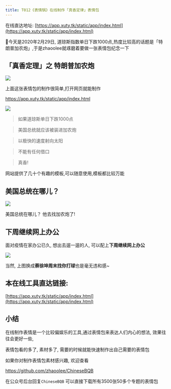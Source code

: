 ```yaml
---
title: T012《表情锅》在线制作「真香定律」表情包
---
```


在线直达地址: [https://app.xuty.tk/static/app/index.html](https://app.xuty.tk/static/app/index.html)


今天是2020年2月29日, 道琼斯指数单日下跌1000点,热度比较高的话题是「特朗普加农炮」,于是zhaoolee就琢磨着要做一张表情包纪念一下

## 「真香定理」之 特朗普加农炮

![](https://www.v2fy.com/asset/012-biaoqingguo/daoqiongsi.gif)

上面这张表情包的制作很简单,打开网页就能制作

https://app.xuty.tk/static/app/index.html

![](https://www.v2fy.com/asset/012-biaoqingguo/wangjingze-chuanjianguo.gif)


> 如果道琼斯单日下跌1000点

> 美国总统就应该被装进加农炮

> 以极快的速度射向太阳

> 不能有任何借口

> 真香!



网站提供了几十个有趣的模板,可以随意使用,模板都比较万能

## 美国总统在哪儿？


![](https://www.v2fy.com/asset/012-biaoqingguo/zongtong.gif)



美国总统在哪儿？
他去找加农炮了!


## 下周继续网上办公

面对疫情在家办公已久, 想出去遛一遛的人, 可以配上**下周继续网上办公**

![](https://www.v2fy.com/asset/012-biaoqingguo/office.gif)

当然, 上图换成**蔡徐坤周末找你打球**也是毫无违和感~



## 本在线工具直达链接:

[https://app.xuty.tk/static/app/index.html](https://app.xuty.tk/static/app/index.html)

## 小结

在线制作表情是一个比较偏娱乐的工具,通过表情包来表达人们内心的想法, 效果往往会更好一些, 

表情包看的多了, 素材多了, 需要的时候就能快速制作出自己需要的表情包

如果你对制作表情包素材感兴趣, 欢迎查看

https://github.com/zhaoolee/ChineseBQB


在公众号后台回复`ChineseBQB` 可以直接下载所有3500张50多个专题的表情包








